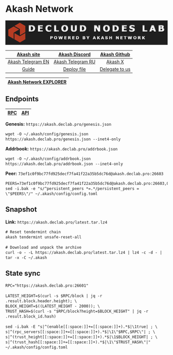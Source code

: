 # Akash Network

![](/assets/banner.png)

|[Akash site](https://akash.network/)|[Akash Discord](https://discord.akash.network/)|[Akash Github](https://github.com/akash-network)|
|:--:|:--:|:--:|
|[Akash Telegram EN](https://t.me/AkashNW)|[Akash Telegram RU](https://t.me/akash_ru)|[Akash X](https://twitter.com/akashnet_)|
|[Guide](https://services.declab.pro/guides)|[Deploy file](https://gitopia.com/DecloudNodesLab/cosmos-universe/tree/master/projects/Akash_Network/akash_mainnet_deploy.yml)|[Delegate to us](https://restake.app/akash/akashvaloper1ax4c40gn3s74xxm75g6cmts3fw7rq64gq0kaj4a)|


[Akash Network EXPLORER](https://explorer.declab.pro/Akash)|
|:--:|


## Endpoints

|[**RPC**](https://akash.declab.pro:26601)|[**API**](https://akash.declab.pro)|
|:--:|:--:|

**Genesis:** ```https://akash.declab.pro/genesis.json```

```
wget -O ~/.akash/config/genesis.json https://akash.declab.pro/genesis.json --inet4-only
```

**Addrbook:** ```https://akash.declab.pro/addrbook.json```

```
wget -O ~/.akash/config/addrbook.json https://akash.declab.pro/addrbook.json --inet4-only
```

**Peer:** ```73ef1c0f9bc77fd925decf7fa41f22a35b5dc76d@akash.declab.pro:26603```

```
PEERS=73ef1c0f9bc77fd925decf7fa41f22a35b5dc76d@akash.declab.pro:26603,064b1c1a295ca9b3a1360283086f61705525aeed@192.175.53.243:26656,b9751d5a8b3c2f242b5de21c3d5ff6440d8765cd@52.30.142.144:26656,f31426d9fb39c2d97653722a34b4c72db71904c2@93.115.25.106:29656,37201c92625df2814a55129f73f10ab6aa2edc35@95.214.53.215:26696,34aa700c44f35abe8319428f173503ea7faee3b7@144.76.56.87:28656
sed -i.bak -e "s/^persistent_peers *=.*/persistent_peers = \"$PEERS\"/" ~/.akash/config/config.toml
```

## Snapshot 

**Link:** ```https://akash.declab.pro/latest.tar.lz4```

```
# Reset tendermint chain
akash tendermint unsafe-reset-all

# Download and unpack the archive
curl -o - -L https://akash.declab.pro/latest.tar.lz4 | lz4 -c -d - | tar -x -C ~/.akash
```

## State sync

```
RPC="https://akash.declab.pro:26601"

LATEST_HEIGHT=$(curl -s $RPC/block | jq -r .result.block.header.height); \
BLOCK_HEIGHT=$((LATEST_HEIGHT - 2000)); \
TRUST_HASH=$(curl -s "$RPC/block?height=$BLOCK_HEIGHT" | jq -r .result.block_id.hash)

sed -i.bak -E "s|^(enable[[:space:]]+=[[:space:]]+).*$|\1true| ; \
s|^(rpc_servers[[:space:]]+=[[:space:]]+).*$|\1\"$RPC,$RPC\"| ; \
s|^(trust_height[[:space:]]+=[[:space:]]+).*$|\1$BLOCK_HEIGHT| ; \
s|^(trust_hash[[:space:]]+=[[:space:]]+).*$|\1\"$TRUST_HASH\"|" ~/.akash/config/config.toml
```
